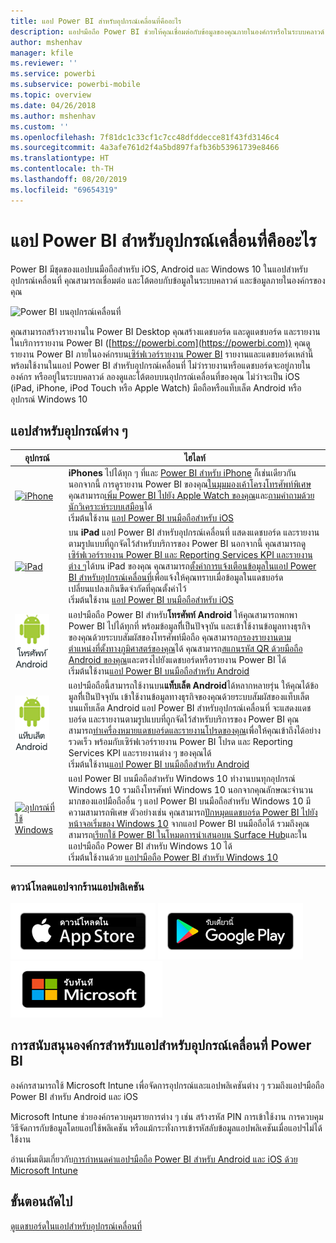 ```yaml
---
title: แอป Power BI สำหรับอุปกรณ์เคลื่อนที่คืออะไร
description: แอปฯมือถือ Power BI ช่วยให้คุณเชื่อมต่อกับข้อมูลของคุณภายในองค์กรหรือในระบบคลาวด์ ดูแดชบอร์ดและรายงาน Power BI ของคุณบนอุปกรณ์เคลื่อนที่ของคุณ
author: mshenhav
manager: kfile
ms.reviewer: ''
ms.service: powerbi
ms.subservice: powerbi-mobile
ms.topic: overview
ms.date: 04/26/2018
ms.author: mshenhav
ms.custom: ''
ms.openlocfilehash: 7f81dc1c33cf1c7cc48dfddecce81f43fd3146c4
ms.sourcegitcommit: 4a3afe761d2f4a5bd897fafb36b53961739e8466
ms.translationtype: HT
ms.contentlocale: th-TH
ms.lasthandoff: 08/20/2019
ms.locfileid: "69654319"
---
```

# <a name="what-are-the-power-bi-mobile-apps"></a>แอป Power BI สำหรับอุปกรณ์เคลื่อนที่คืออะไร
Power BI มีชุดของแอปบนมือถือสำหรับ iOS, Android และ Windows 10 ในแอปสำหรับอุปกรณ์เคลื่อนที่ คุณสามารถเชื่อมต่อ และโต้ตอบกับข้อมูลในระบบคลาวด์ และข้อมูลภายในองค์กรของคุณ 

![Power BI บนอุปกรณ์เคลื่อนที่](./media/mobile-apps-for-mobile-devices/power-bi-mobile-apps-all-up.png)

คุณสามารถสร้างรายงานใน Power BI Desktop คุณสร้างแดชบอร์ด และดูแดชบอร์ด และรายงานในบริการรายงาน Power BI ([https://powerbi.com](https://powerbi.com)) คุณดูรายงาน Power BI ภายในองค์กรบน[เซิร์ฟเวอร์รายงาน Power BI](../../report-server/get-started.md) รายงานและแดชบอร์ดเหล่านี้พร้อมใช้งานในแอป Power BI สำหรับอุปกรณ์เคลื่อนที่ ไม่ว่ารายงานหรือแดชบอร์ดจะอยู่ภายในองค์กร หรืออยู่ในระบบคลาวด์ ลองดูและโต้ตอบบนอุปกรณ์เคลื่อนที่ของคุณ ไม่ว่าจะเป็น iOS (iPad, iPhone, iPod Touch หรือ Apple Watch) มือถือหรือแท็บเล็ต Android หรืออุปกรณ์ Windows 10

## <a name="mobile-apps-for-different-devices"></a>แอปสำหรับอุปกรณ์ต่าง ๆ

| **อุปกรณ์** | **ไฮไลท์** |
| --- | --- |
| [![iPhone](./media/mobile-apps-for-mobile-devices/iphone-logo-50-px.png)](mobile-iphone-app-get-started.md) |**iPhones** ไปได้ทุก ๆ ที่และ [Power BI สำหรับ iPhone](mobile-iphone-app-get-started.md) ก็เช่นเดียวกัน นอกจากนี้ การดูรายงาน Power BI ของคุณ[ในมุมมองเค้าโครงโทรศัพท์พิเศษ](mobile-apps-view-phone-report.md) คุณสามารถ[เพิ่ม Power BI ไปยัง Apple Watch ของคุณ](mobile-apple-watch.md)และ[ถามคำถามด้วยนักวิเคราะห์ระบบเสมือน](mobile-apps-ios-qna.md)ได้ <br/>เริ่มต้นใช้งาน [แอป Power BI บนมือถือสำหรับ iOS](mobile-iphone-app-get-started.md) |
| [![iPad](./media/mobile-apps-for-mobile-devices/ipad-logo-50-px.png)](mobile-iphone-app-get-started.md) |บน **iPad** แอป Power BI สำหรับอุปกรณ์เคลื่อนที่ แสดงแดชบอร์ด และรายงานตามรูปแบบที่ถูกจัดไว้สำหรับบริการของ Power BI นอกจากนี้ คุณสามารถดู[เซิร์ฟเวอร์รายงาน Power BI และ Reporting Services KPI และรายงานต่าง ๆ](mobile-app-ssrs-kpis-mobile-on-premises-reports.md)ได้บน iPad ของคุณ คุณสามารถ[ตั้งค่าการแจ้งเตือนข้อมูลในแอป Power BI สำหรับอุปกรณ์เคลื่อนที่](mobile-set-data-alerts-in-the-mobile-apps.md)เพื่อแจ้งให้คุณทราบเมื่อข้อมูลในแดชบอร์ดเปลี่ยนแปลงเกินขีดจำกัดที่คุณตั้งค่าไว้ <br/>เริ่มต้นใช้งาน [แอป Power BI บนมือถือสำหรับ iOS](mobile-iphone-app-get-started.md) |
| [![โทรศัพท์ Android](media/mobile-apps-for-mobile-devices/android-phone-logo-50-px.png)](mobile-android-app-get-started.md) |แอปฯมือถือ Power BI สำหรับ**โทรศัพท์ Android** ให้คุณสามารถพกพา Power BI ไปได้ทุกที่ พร้อมข้อมูลทีี่เป็นปัจจุบัน และเข้าใช้งานข้อมูลทางธุรกิจของคุณด้วยระบบสัมผัสของโทรศัพท์มือถือ คุณสามารถ[กรองรายงานตามตำแหน่งที่ตั้งทางภูมิศาสตร์ของคุณ](mobile-apps-geographic-filtering.md)ได้ คุณสามารถ[สแกนรหัส QR ด้วยมือถือ Android ของคุณ](mobile-apps-qr-code.md)และตรงไปยังแดชบอร์ดหรือรายงาน Power BI ได้ <br/>เริ่มต้นใช้งาน[แอป Power BI บนมือถือสำหรับ Android](mobile-android-app-get-started.md) |
| [![แท็บเล็ต Android](./media/mobile-apps-for-mobile-devices/android-tablet-logo-50-px.png)](mobile-android-app-get-started.md) |แอปฯมือถือนี้สามารถใช้งานบน**แท็บเล็ต Android**ได้หลากหลายรุ่น ให้คุณได้ข้อมูลทีี่เป็นปัจจุบัน เข้าใช้งานข้อมูลทางธุรกิจของคุณด้วยระบบสัมผัสของแท็บเล็ต บนแท็บเล็ต Android แอป Power BI สำหรับอุปกรณ์เคลื่อนที่ จะแสดงแดชบอร์ด และรายงานตามรูปแบบที่ถูกจัดไว้สำหรับบริการของ Power BI คุณสามารถ[ทำเครื่องหมายแดชบอร์ดและรายงานโปรดของคุณ](mobile-apps-favorites.md)เพื่อให้คุณเข้าถึงได้อย่างรวดเร็ว พร้อมกับเซิร์ฟเวอร์รายงาน Power BI โปรด และ Reporting Services KPI และรายงานต่าง ๆ ของคุณได้ <br/>เริ่มต้นใช้งาน[แอป Power BI บนมือถือสำหรับ Android](mobile-android-app-get-started.md) |
| [![อุปกรณ์ที่ใช้ Windows](./media/mobile-apps-for-mobile-devices/win-10-logo-50-px.png)](../../desktop-getting-started.md) |แอป Power BI บนมือถือสำหรับ Windows 10 ทำงานบนทุกอุปกรณ์ Windows 10 รวมถึงโทรศัพท์ Windows 10 นอกจากคุณลักษณะจำนวนมากของแอปมือถืออื่น ๆ แอป Power BI บนมือถือสำหรับ Windows 10 มีความสามารถพิเศษ ตัวอย่างเช่น คุณสามารถ[ปักหมุดแดชบอร์ด Power BI ไปยังหน้าจอเริ่มของ Windows 10](mobile-pin-dashboard-start-screen-windows-10-phone-app.md) จากแอป Power BI บนมือถือได้ รวมถึงคุณสามารถ[เรียกใช้ Power BI ในโหมดการนำเสนอบน Surface Hub](mobile-windows-10-app-presentation-mode.md)และในแอปฯมือถือ Power BI สำหรับ Windows 10 ได้ <br/>เริ่มต้นใช้งานด้วย [แอปฯมือถือ Power BI สำหรับ Windows 10](mobile-windows-10-phone-app-get-started.md) ||| 

### <a name="get-the-app-from-the-application-store"></a>ดาวน์โหลดแอปจากร้านแอปพลิเคชัน 

[![ไปที่ Power BI บน App Store](./media/mobile-apps-for-mobile-devices/mobile-apps-app-store.png)](https://go.microsoft.com/fwlink/?LinkId=526218&clcid=0x409) [![ไปที่ Power BI บน Google Play](./media/mobile-apps-for-mobile-devices/mobile-apps-google-play.png)](https://go.microsoft.com/fwlink/?LinkId=544867&clcid=0x409) [![ไปที่ Power BI บน Windows Store](./media/mobile-apps-for-mobile-devices/mobile-apps-windows-store.png)](https://go.microsoft.com/fwlink/?LinkId=526478&clcid=0x409)

## <a name="enterprise-support-for-the-power-bi-mobile-apps"></a>การสนับสนุนองค์กรสำหรับแอปสำหรับอุปกรณ์เคลื่อนที่ Power BI
องค์กรสามารถใช้ Microsoft Intune เพื่อจัดการอุปกรณ์และแอปพลิเคชันต่าง ๆ รวมถึงแอปฯมือถือ Power BI สำหรับ Android และ iOS

Microsoft Intune ช่วยองค์กรควบคุมรายการต่าง ๆ เช่น สร้างรหัส PIN การเข้าใช้งาน การควบคุมวิธีจัดการกับข้อมูลโดยแอปใช้พลิเคชัน หรือแม้กระทั่งการเข้ารหัสลับข้อมูลแอปพลิเคชันเมื่อแอปฯไม่ได้ใช้งาน

อ่านเพิ่มเติมเกี่ยวกับ[การกำหนดค่าแอปฯมือถือ Power BI สำหรับ Android และ iOS ด้วย Microsoft Intune](../../service-admin-mobile-intune.md) 

## <a name="next-steps"></a>ขั้นตอนถัดไป
[ดูแดชบอร์ดในแอปสำหรับอุปกรณ์เคลื่อนที่](mobile-apps-quickstart-view-dashboard-report.md)


